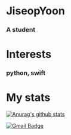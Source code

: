 # JiseopYoon     
### A student
# Interests
### python, swift 
# My stats
 
  [![Anurag's github stats](https://github-readme-stats.vercel.app/api?username=JiseopYoon0526)](https://github.com/anuraghazra/github-readme-stats)
  

   [![Gmail Badge](https://img.shields.io/badge/Gmail-d14836?style=flat-square&logo=Gmail&logoColor=white&link=mailto:josephyoon0526@gmail.com)](mailto:josephyoon0526@gmail.com)
   
